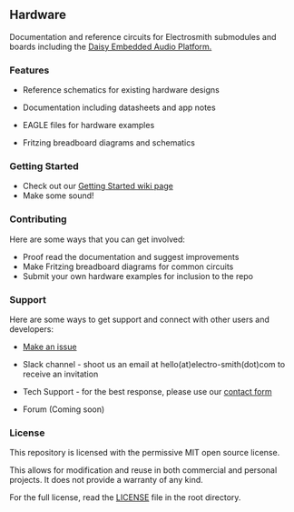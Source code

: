 ## Hardware

Documentation and reference circuits for Electrosmith submodules and boards including the [Daisy Embedded Audio Platform.](https://www.electro-smith.com/daisy)

### Features

- Reference schematics for existing hardware designs

- Documentation including datasheets and app notes

- EAGLE files for hardware examples

- Fritzing breadboard diagrams and schematics

### Getting Started
- Check out our [Getting Started wiki page](https://github.com/electro-smith/DaisyWiki/wiki/1.-Getting-Started)
- Make some sound!

### Contributing

Here are some ways that you can get involved:
- Proof read the documentation and suggest improvements
- Make Fritzing breadboard diagrams for common circuits
- Submit your own hardware examples for inclusion to the repo

### Support

Here are some ways to get support and connect with other users and developers:

- [Make an issue](https://github.com/electro-smith/hardware/issues) 

- Slack channel - shoot us an email at hello(at)electro-smith(dot)com to receive an invitation

- Tech Support - for the best response, please use our [contact form](https://www.electro-smith.com/contact)

- Forum (Coming soon)


### License
This repository is licensed with the permissive MIT open source license. 

This allows for modification and reuse in both commercial and personal projects. 
It does not provide a warranty of any kind. 

For the full license, read the [LICENSE](https://github.com/electro-smith/hardware/blob/master/LICENSE) file in the root directory. 
